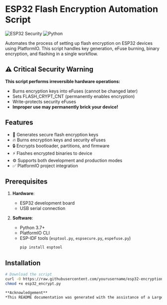 # ESP32 Flash Encryption Automation Script

![ESP32 Security](https://img.shields.io/badge/ESP32-Security-critical)
![Python](https://img.shields.io/badge/Python-3.7%2B-blue)

Automates the process of setting up flash encryption on ESP32 devices using PlatformIO. This script handles key generation, eFuse burning, binary encryption, and flashing in a single workflow.

## ⚠️ Critical Security Warning

**This script performs irreversible hardware operations:**
- Burns encryption keys into eFuses (cannot be changed later)
- Sets FLASH_CRYPT_CNT (permanently enables encryption)
- Write-protects security eFuses
- **Improper use may permanently brick your device!**

## Features
- 🔑 Generates secure flash encryption keys
- 🔥 Burns encryption keys and security eFuses
- 🔒 Encrypts bootloader, partitions, and firmware
- ⚡ Flashes encrypted binaries to device
- ⚙️ Supports both development and production modes
- ✅ PlatformIO project integration

## Prerequisites
1. **Hardware**:
   - ESP32 development board
   - USB serial connection

2. **Software**:
   - Python 3.7+
   - PlatformIO CLI
   - ESP-IDF tools (`esptool.py`, `espsecure.py`, `espefuse.py`)
     ```bash
     pip install esptool
     ```

## Installation
```bash
# Download the script
curl -O https://raw.githubusercontent.com/yourusername/esp32-encryption/main/esp32_encrypt.py
chmod +x esp32_encrypt.py

**Acknowledgement**  
*This README documentation was generated with the assistance of a Large Language Model (LLM).
